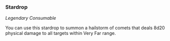 ### Stardrop
_Legendary Consumable_

You can use this stardrop to summon a hailstorm of comets that deals 8d20 physical damage to all targets within Very Far range.